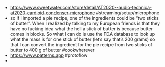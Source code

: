 - https://www.sweetwater.com/store/detail/AT2020--audio-technica-at2020-cardioid-condenser-microphone #streaming/setup/microphone
- so if i imported a pie recipe, one of the ingredients could be “two sticks of butter”. When I realized by talking to my European friends is that they have no fucking idea what the hell a stick of butter is because butter comes in blocks. So what I can do is use the FDA database to look up what the mass is for one stick of butter  (let’s say that’s 200 grams) so that I can convert the ingredient for the pie recipe from two sticks of butter to 400 g of butter #cookwherever
- https://www.patterns.app #protoflow
-